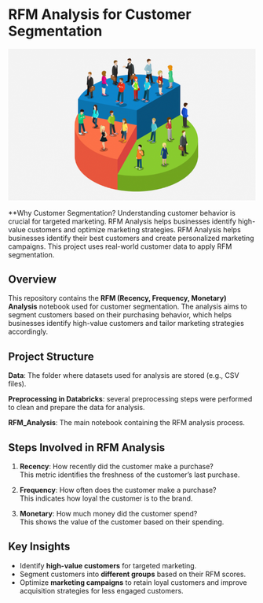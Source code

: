 # RFM Analysis for Customer Segmentation

![](Customers_segmented.png)

**Why Customer Segmentation?
Understanding customer behavior is crucial for targeted marketing. 
RFM Analysis helps businesses identify high-value customers and optimize marketing strategies.
RFM Analysis helps businesses identify their best customers and create personalized marketing campaigns.
This project uses real-world customer data to apply RFM segmentation.

## Overview
This repository contains the **RFM (Recency, Frequency, Monetary) Analysis** notebook used for customer segmentation. The analysis aims to segment customers based on their purchasing behavior, which helps businesses identify high-value customers and tailor marketing strategies accordingly.

## Project Structure
**Data**: The folder where datasets used for analysis are stored (e.g., CSV files).

**Preprocessing in Databricks**: several preprocessing steps were performed to clean and prepare the data for analysis.

**RFM_Analysis**: The main notebook containing the RFM analysis process.

## Steps Involved in RFM Analysis
1. **Recency**: How recently did the customer make a purchase?  
   This metric identifies the freshness of the customer’s last purchase.
   
2. **Frequency**: How often does the customer make a purchase?  
   This indicates how loyal the customer is to the brand.
   
3. **Monetary**: How much money did the customer spend?  
   This shows the value of the customer based on their spending.

## Key Insights
- Identify **high-value customers** for targeted marketing.
- Segment customers into **different groups** based on their RFM scores.
- Optimize **marketing campaigns** to retain loyal customers and improve acquisition strategies for less engaged customers.



